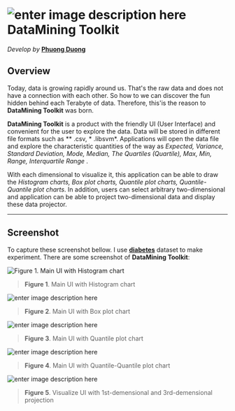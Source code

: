 ![enter image description here](https://sites.google.com/site/duongtranhaphuong/database/data_mining_64.png) **DataMining Toolkit** 
===================
*Develop by* [**Phuong Duong**](https://phuongduongsite.wordpress.com/about/)


Overview
-------------
Today, data is growing rapidly around us. That's the raw data and does not have a connection with each other. So how to we can discover the fun hidden behind each Terabyte of data. Therefore, this'is the reason to **DataMining Toolkit** was born.

**DataMining Toolkit** is a product with the friendly UI (User Interface) and convenient for the user to explore the data. Data will be stored in different file formats such as ** .csv, * .libsvm*. Applications will open the data file and explore the characteristic quantities of the way as *Expected, Variance, Standard Deviation, Mode, Median, The Quartiles (Quartile), Max, Min, Range, Interquartile Range* . 

With each dimensional to visualize it, this application can be able to draw the *Histogram charts, Box plot charts, Quantile plot charts, Quantile-Quantile plot charts*. In addition, users can select arbitrary two-dimensional and application can be able to project two-dimensional data and display these data projector.

----------


Screenshot
-------------
To capture these screenshot bellow. I use [**diabetes**](https://www.csie.ntu.edu.tw/~cjlin/libsvmtools/datasets/binary.html) dataset to make experiment. There are some screenshot of **DataMining Toolkit**:


![Figure 1. Main UI with Histogram chart](https://sites.google.com/site/duongtranhaphuong/database/1.png)

> **Figure 1**. Main UI with Histogram chart

![enter image description here](https://sites.google.com/site/duongtranhaphuong/database/3.png)


> **Figure 2**. Main UI with Box plot chart

![enter image description here](https://sites.google.com/site/duongtranhaphuong/database/2.png)

> **Figure 3**. Main UI with Quantile plot chart

![enter image description here](https://sites.google.com/site/duongtranhaphuong/database/4.png)

> **Figure 4**. Main UI with Quantile-Quantile plot chart

![enter image description here](https://sites.google.com/site/duongtranhaphuong/database/5.png)

> **Figure 5**. Visualize UI with 1st-demensional and 3rd-demensional projection
